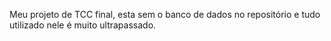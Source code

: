 Meu projeto de TCC final, esta sem o banco de dados no repositório e tudo utilizado nele é muito ultrapassado.
